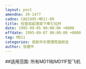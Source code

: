 ```yaml
---
layout: post
amendno: 39-1477
cadno: CAD1995-MD11-09
title: 检查前起落架下牵引拉杆
date: 1995-09-05 00:00:00 +0800
effdate: 1995-09-07 00:00:00 +0800
tag: MD11
categories: 民航华东管理局适航处
author: 张建中
---
```


##适用范围:
所有MD11和MD11F型飞机

